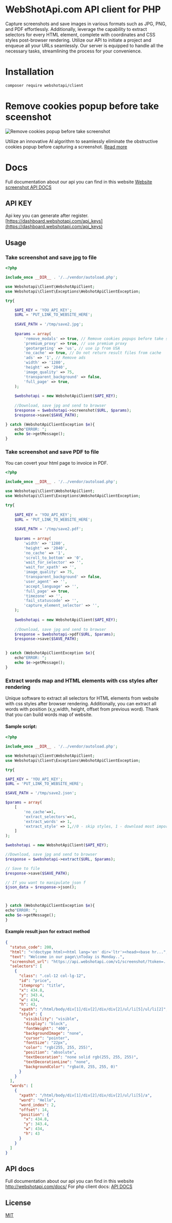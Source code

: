 # WebShotApi.com API client for PHP

Capture screenshots and save images in various formats such as JPG, PNG, and PDF effortlessly. Additionally, leverage the capability to extract selectors for every HTML element, complete with coordinates and CSS styles post-browser rendering. 
Utilize our API to initiate a project and enqueue all your URLs seamlessly. Our server is equipped to handle all the necessary tasks, streamlining the process for your convenience.

# Installation

```bash
composer require webshotapi/client
```

# Remove cookies popup before take sceenshot
![Remove cookies popup before take screenshot](images/remove-cookies-before-take-screenshot.png)

Utilize an innovative AI algorithm to seamlessly eliminate the obstructive cookies popup before capturing a screenshot.
[Read more](http://webshotapi.com/blog/remove-cookies-before-take-screenshot/)

# Docs
Full documentation about our api you can find in this website [Website screenshot API DOCS](https://webshotapi.com/docs/)




## API KEY
Api key you can generate after register.
[https://dashboard.webshotapi.com/api_keys](https://dashboard.webshotapi.com/api_keys)

## Usage

### Take screenshot and save jpg to file
```php
<?php

include_once __DIR__ . '/../vendor/autoload.php';

use Webshotapi\Client\WebshotApiClient;
use Webshotapi\Client\Exceptions\WebshotApiClientException;

try{

    $API_KEY = 'YOU_API_KEY';
    $URL = 'PUT_LINK_TO_WEBSITE_HERE';
    
    $SAVE_PATH = '/tmp/save2.jpg';
    
    $params = array(
        'remove_modals' => true, // Remove cookies popups before take screenshot
        'premium_proxy' => true, // use premium proxy 
        'geotargeting' => 'us', // use ip from USA
        'no_cache' => true, // Do not return result files from cache
        'ads' => '1', // Remove ads
        'width' => '1280',
        'height' => '2040',
        'image_quality' => 75,
        'transparent_background' => false,
        'full_page' => true,
    );
    
    $webshotapi = new WebshotApiClient($API_KEY);
    
    //Download, save jpg and send to browser
    $response = $webshotapi->screenshot($URL, $params);
    $response->save($SAVE_PATH);

} catch (WebshotApiClientException $e){
    echo"ERROR: ";
    echo $e->getMessage();
}
```

### Take screenshot and save PDF to file
You can covert your html page to invoice in PDF.
```php
<?php

include_once __DIR__ . '/../vendor/autoload.php';

use Webshotapi\Client\WebshotApiClient;
use Webshotapi\Client\Exceptions\WebshotApiClientException;

try{
    
    $API_KEY = 'YOU_API_KEY';
    $URL = 'PUT_LINK_TO_WEBSITE_HERE';
    
    $SAVE_PATH = '/tmp/save2.pdf';
    
    $params = array(
        'width' => '1280',
        'height' => '2040',
        'no_cache' => '1',
        'scroll_to_bottom' => '0',
        'wait_for_selector' => '',
        'wait_for_xpath' => '',
        'image_quality' => 75,
        'transparent_background' => false,
        'user_agent' => '',
        'accept_language' => '',
        'full_page' => true,
        'timezone' => '',
        'fail_statuscode' => '',
        'capture_element_selector' => '',
    );
    
    $webshotapi = new WebshotApiClient($API_KEY);
    
    //Download, save jpg and send to browser
    $response = $webshotapi->pdf($URL, $params);
    $response->save($SAVE_PATH);
    

} catch (WebshotApiClientException $e){
    echo"ERROR: ";
    echo $e->getMessage();
}
```

### Extract words map and HTML elements with css styles after rendering
Unique software to extract all selectors for HTML elements from website with css styles after browser rendering. Additionally, you can extract all words with position (x,y,width, height, offset from previous word). Thank that you can build words map of website.

#### Sample script:
```php
<?php

include_once __DIR__ . '/../vendor/autoload.php';

use Webshotapi\Client\WebshotApiClient;
use Webshotapi\Client\Exceptions\WebshotApiClientException;

try{

$API_KEY = 'YOU_API_KEY';
$URL = 'PUT_LINK_TO_WEBSITE_HERE';

$SAVE_PATH = '/tmp/save2.json';

$params = array(
    [
        'no_cache'=>1,
        'extract_selectors'=>1,
        'extract_words' => 1,
        'extract_style' => 1,//0 - skip styles, 1 - download most import css styles, 2 - download all styles for element
    ]
);

$webshotapi = new WebshotApiClient($API_KEY);

//Download, save jpg and send to browser
$response = $webshotapi->extract($URL, $params);

// Save to file
$response->save($SAVE_PATH);

// If you want to manipulate json f
$json_data = $response->json();



} catch (WebshotApiClientException $e){
echo"ERROR: ";
echo $e->getMessage();
}
```
#### Example result json for extract method

```json
{
  "status_code": 200,
  "html": "<!doctype html><html lang='en' dir='ltr'><head><base hr...",
  "text": "Welcome in our page\\nToday is Monday..",
  "screenshot_url": "https://api.webshotapi.com/v1/screenshot/?token=....&width=1920&height=960",
  "selectors": [
    {
      "class": ".col-12 col-lg-12",
      "id": "price",
      "itemprop": "title",
      "x": 434.8,
      "y": 343.4,
      "w": 434,
      "h": 43,
      "xpath": "/html/body/div[1]/div[2]/div/div[2]/ul/li[5]/ul/li[2]",
      "style": {
        "visibility": "visible",
        "display": "block",
        "fontWeight": "400",
        "backgroundImage": "none",
        "cursor": "pointer",
        "fontSize": "22px",
        "color": "rgb(255, 255, 255)",
        "position": "absolute",
        "textDecoration": "none solid rgb(255, 255, 255)",
        "textDecorationLine": "none",
        "backgroundColor": "rgba(0, 255, 255, 0)"
      }
    }
  ],
  "words": [
    {
      "xpath": "/html/body/div[1]/div[2]/div/div[2]/ul/li[5]/a",
      "word": "Hello",
      "word_index": 2,
      "offset": 14,
      "position": {
        "x": 434.8,
        "y": 343.4,
        "w": 434,
        "h": 43
      }
    }
  ]
}


```

## API docs
Full documentation about our api you can find in this website http://webshotapi.com/docs/
For php client docs: [API DOCS](https://webshotapi.com/docs/sdk/php)

## License
[MIT](https://choosealicense.com/licenses/mit/)